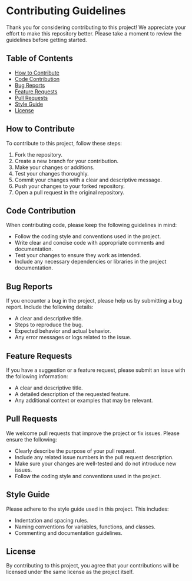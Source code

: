 
# Contributing Guidelines

Thank you for considering contributing to this project! We appreciate your effort to make this repository better. Please take a moment to review the guidelines before getting started.

## Table of Contents

-   [How to Contribute](#how-to-contribute)
-   [Code Contribution](#code-contribution)
-   [Bug Reports](#bug-reports)
-   [Feature Requests](#feature-requests)
-   [Pull Requests](#pull-requests)
-   [Style Guide](#style-guide)
-   [License](https://chat.openai.com/#license)

## How to Contribute

To contribute to this project, follow these steps:

1.  Fork the repository.
2.  Create a new branch for your contribution.
3.  Make your changes or additions.
4.  Test your changes thoroughly.
5.  Commit your changes with a clear and descriptive message.
6.  Push your changes to your forked repository.
7.  Open a pull request in the original repository.

## Code Contribution

When contributing code, please keep the following guidelines in mind:

-   Follow the coding style and conventions used in the project.
-   Write clear and concise code with appropriate comments and documentation.
-   Test your changes to ensure they work as intended.
-   Include any necessary dependencies or libraries in the project documentation.

## Bug Reports

If you encounter a bug in the project, please help us by submitting a bug report. Include the following details:

-   A clear and descriptive title.
-   Steps to reproduce the bug.
-   Expected behavior and actual behavior.
-   Any error messages or logs related to the issue.

## Feature Requests

If you have a suggestion or a feature request, please submit an issue with the following information:

-   A clear and descriptive title.
-   A detailed description of the requested feature.
-   Any additional context or examples that may be relevant.

## Pull Requests

We welcome pull requests that improve the project or fix issues. Please ensure the following:

-   Clearly describe the purpose of your pull request.
-   Include any related issue numbers in the pull request description.
-   Make sure your changes are well-tested and do not introduce new issues.
-   Follow the coding style and conventions used in the project.

## Style Guide

Please adhere to the style guide used in this project. This includes:

-   Indentation and spacing rules.
-   Naming conventions for variables, functions, and classes.
-   Commenting and documentation guidelines.

## License

By contributing to this project, you agree that your contributions will be licensed under the same license as the project itself.
